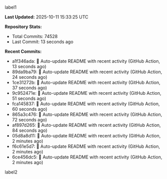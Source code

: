 
label1 
<!-- ACTIVITY_START -->
**Last Updated:** 2025-10-11 15:33:25 UTC

**Repository Stats:**
- Total Commits: 74528
- Last Commit: 13 seconds ago

**Recent Commits:**
- a1f346ada: 🤖 Auto-update README with recent activity (GitHub Action, 13 seconds ago)
- 89da9ba79: 🤖 Auto-update README with recent activity (GitHub Action, 24 seconds ago)
- 1ce31272b: 🤖 Auto-update README with recent activity (GitHub Action, 37 seconds ago)
- 9c952471e: 🤖 Auto-update README with recent activity (GitHub Action, 51 seconds ago)
- fca145837: 🤖 Auto-update README with recent activity (GitHub Action, 60 seconds ago)
- 865a3c476: 🤖 Auto-update README with recent activity (GitHub Action, 72 seconds ago)
- af897d265: 🤖 Auto-update README with recent activity (GitHub Action, 84 seconds ago)
- 05d8a8d11: 🤖 Auto-update README with recent activity (GitHub Action, 2 minutes ago)
- f6c61e5d7: 🤖 Auto-update README with recent activity (GitHub Action, 2 minutes ago)
- 6ce456dc5: 🤖 Auto-update README with recent activity (GitHub Action, 2 minutes ago)
<!-- ACTIVITY_END -->

label2
